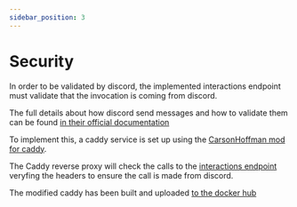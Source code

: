 ```yaml
---
sidebar_position: 3
---
```


# Security

In order to be validated by discord, the implemented interactions endpoint must validate that the invocation is coming from discord.

The full details about how discord send messages and how to validate them can be found [in their official documentation](https://discord.com/developers/docs/interactions/receiving-and-responding#security-and-authorization)

To implement this, a caddy service is set up using the [CarsonHoffman mod for caddy](https://github.com/CarsonHoffman/caddy-discord-interactions-verifier).

The Caddy reverse proxy will check the calls to the [interactions endpoint](./adding#how-the-magic-works) veryfing 
the headers to ensure the call is made from discord.

The modified caddy has been built and uploaded [to the docker hub](https://hub.docker.com/r/davidtca/caddy-discord)